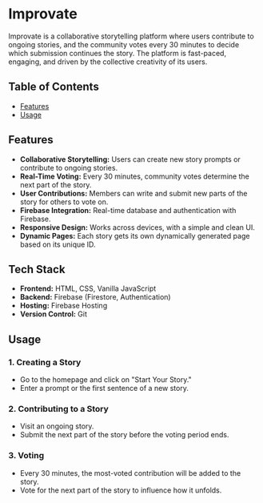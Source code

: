 <!DOCTYPE html>
<html lang="en">
<head>
  <meta charset="UTF-8">
  <meta name="viewport" content="width=device-width, initial-scale=1.0">
  <title>Improvate</title>
</head>
<body>

  <h1>Improvate</h1>

  <p>Improvate is a collaborative storytelling platform where users contribute to ongoing stories, and the community votes every 30 minutes to decide which submission continues the story. The platform is fast-paced, engaging, and driven by the collective creativity of its users.</p>

  <h2>Table of Contents</h2>
  <ul>
    <li><a href="#features">Features</a></li>
    <li><a href="#usage">Usage</a></li>
  </ul>

  <h2 id="features">Features</h2>
  <ul>
    <li><strong>Collaborative Storytelling:</strong> Users can create new story prompts or contribute to ongoing stories.</li>
    <li><strong>Real-Time Voting:</strong> Every 30 minutes, community votes determine the next part of the story.</li>
    <li><strong>User Contributions:</strong> Members can write and submit new parts of the story for others to vote on.</li>
    <li><strong>Firebase Integration:</strong> Real-time database and authentication with Firebase.</li>
    <li><strong>Responsive Design:</strong> Works across devices, with a simple and clean UI.</li>
    <li><strong>Dynamic Pages:</strong> Each story gets its own dynamically generated page based on its unique ID.</li>
  </ul>

  <h2 id="tech-stack">Tech Stack</h2>
  <ul>
    <li><strong>Frontend:</strong> HTML, CSS, Vanilla JavaScript</li>
    <li><strong>Backend:</strong> Firebase (Firestore, Authentication)</li>
    <li><strong>Hosting:</strong> Firebase Hosting</li>
    <li><strong>Version Control:</strong> Git</li>
  </ul>

  <h2 id="usage">Usage</h2>

  <h3>1. Creating a Story</h3>
  <ul>
    <li>Go to the homepage and click on "Start Your Story."</li>
    <li>Enter a prompt or the first sentence of a new story.</li>
  </ul>

  <h3>2. Contributing to a Story</h3>
  <ul>
    <li>Visit an ongoing story.</li>
    <li>Submit the next part of the story before the voting period ends.</li>
  </ul>

  <h3>3. Voting</h3>
  <ul>
    <li>Every 30 minutes, the most-voted contribution will be added to the story.</li>
    <li>Vote for the next part of the story to influence how it unfolds.</li>
  </ul>


</body>
</html>

